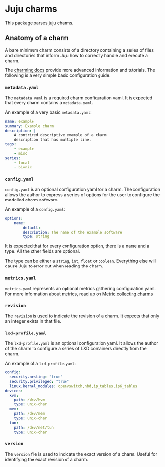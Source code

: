 Juju charms
===========

This package parses juju charms.

## Anatomy of a charm

A bare minimum charm consists of a directory containing a series of files and
directories that inform Juju how to correctly handle and execute a charm.

The [charming docs](https://discourse.juju.is/c/docs/charming-docs) provide more
advanced information and tutorials.
The following is a very simple basic configuration guide.

### `metadata.yaml`

The `metadata.yaml` is a required charm configuration yaml. It is expected that
every charm contains a `metadata.yaml`.

An example of a very basic `metadata.yaml`:

```yaml
name: example
summary: Example charm
description: |
    A contrived descriptive example of a charm
    description that has multiple line.
tags:
    - example
    - misc
series:
    - focal
    - bionic
```

### `config.yaml`

`config.yaml` is an optional configuration yaml for a charm. The configuration
allows the author to express a series of options for the user to configure the 
modelled charm software.

An example of a `config.yaml`:

```yaml
options:
    name:
        default:
        description: The name of the example software
        type: string
```

It is expected that for every configuration option, there is a name and a type.
All the other fields are optional.

The type can be either a `string`, `int`, `float` or `boolean`. Everything else
will cause Juju to error out when reading the charm.

### `metrics.yaml`

`metrics.yaml` represents an optional metrics gathering configuration yaml. For
more information about metrics, read up on [Metric collecting charms](https://discourse.juju.is/t/metric-collecting-charms/1125)

### `revision`

The `revision` is used to indicate the revision of a charm. It expects that only
an integer exists in that file.

### `lxd-profile.yaml`

The `lxd-profile.yaml` is an optional configuration yaml. It allows the author
of the charm to configure a series of LXD containers directly from the charm.

An example of a `lxd-profile.yaml`:

```yaml
config:
  security.nesting: "true"
  security.privileged: "true"
  linux.kernel_modules: openvswitch,nbd,ip_tables,ip6_tables
devices:
  kvm:
    path: /dev/kvm
    type: unix-char
  mem:
    path: /dev/mem
    type: unix-char
  tun:
    path: /dev/net/tun
    type: unix-char
```

### `version`

The `version` file is used to indicate the exact version of a charm. Useful for
identifying the exact revision of a charm.
